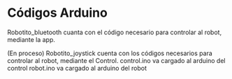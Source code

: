 ﻿# Códigos Arduino

Robotito_bluetooth cuanta con el código necesario para controlar al robot, mediante la app.

(En proceso) 
Robotito_joystick cuenta con los códigos necesarios para controlar al robot, mediante el Control.
control.ino va cargado al arduino del control
robot.ino va cargado al arduino del robot